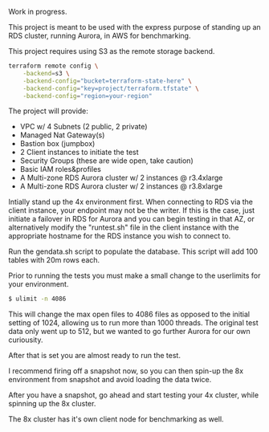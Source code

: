 Work in progress.



This project is meant to be used with the express purpose of standing up 
an RDS cluster, running Aurora, in AWS for benchmarking.


This project requires using S3 as the remote storage backend.


```bash
terraform remote config \
    -backend=s3 \
    -backend-config="bucket=terraform-state-here" \
    -backend-config="key=project/terraform.tfstate" \
    -backend-config="region=your-region"
```

The project will provide:
- VPC w/ 4 Subnets (2 public, 2 private)
- Managed Nat Gateway(s)
- Bastion box (jumpbox)
- 2 Client instances to initiate the test
- Security Groups (these are wide open, take caution)
- Basic IAM roles&profiles
- A Multi-zone RDS Aurora cluster w/ 2 instances @ r3.4xlarge
- A Multi-zone RDS Aurora cluster w/ 2 instances @ r3.8xlarge

Intially stand up the 4x environment first.
When connecting to RDS via the client instance, your endpoint may not be the writer. If 
this is the case, just initiate a failover in RDS for Aurora and you can begin testing 
in that AZ, or alternatively modify the "runtest.sh" file in the client instance with the 
appropriate hostname for the RDS instance you wish to connect to.

Run the gendata.sh script to populate the database.
This script will add 100 tables with 20m rows each. 

Prior to running the tests you must make a small change to the userlimits for your environment.

```bash
$ ulimit -n 4086
```
This will change the max open files to 4086 files as opposed to the initial setting of 1024, allowing 
us to run more than 1000 threads. The original test data only went up to 512, but we wanted to go further 
Aurora for our own curiousity.

After that is set you are almost ready to run the test.


I recommend firing off a snapshot now, so you can then spin-up the 8x environment from snapshot and avoid loading 
the data twice.


After you have a snapshot, go ahead and start testing your 4x cluster, while spinning up the 8x cluster.

The 8x cluster has it's own client node for benchmarking as well.

